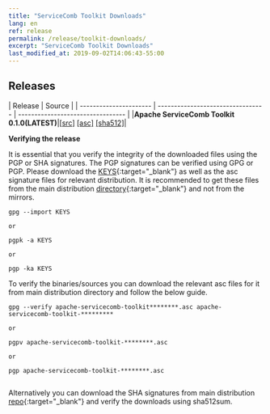```yaml
---
title: "ServiceComb Toolkit Downloads"
lang: en
ref: release
permalink: /release/toolkit-downloads/
excerpt: "ServiceComb Toolkit Downloads"
last_modified_at: 2019-09-02T14:06:43-55:00
---
```


## Releases

| Release           |         Source            |
| ---------------------- | --------------------------------- | --------------------------------- |
|**Apache ServiceComb Toolkit 0.1.0(LATEST)**|[[src]](https://apache.org/dyn/closer.cgi/servicecomb/servicecomb-toolkit/0.1.0/apache-servicecomb-toolkit-distribution-0.1.0-src.zip) [[asc]](https://www.apache.org/dist/servicecomb/servicecomb-toolkit/0.1.0/apache-servicecomb-toolkit-distribution-0.1.0-src.zip.asc) [[sha512]](https://www.apache.org/dist/servicecomb/servicecomb-toolkit/0.1.0/apache-servicecomb-toolkit-distribution-0.1.0-src.zip.sha512)|

**Verifying the release**

It is essential that you verify the integrity of the downloaded files using the PGP or SHA signatures.
 The PGP signatures can  be verified using GPG or PGP.
 Please download the [KEYS](https://www.apache.org/dist/servicecomb/KEYS){:target="_blank"} as well as the asc signature files for relevant distribution. It is recommended to get these files from the main distribution [directory](https://www.apache.org/dist/servicecomb/servicecomb-toolkit/){:target="_blank"} and not from the mirrors.
 ```
 gpg --import KEYS

 or

 pgpk -a KEYS

 or

 pgp -ka KEYS

```

To verify the binaries/sources you can download the relevant asc files for it from main distribution directory and follow the below guide.

```
gpg --verify apache-servicecomb-toolkit********.asc apache-servicecomb-toolkit-*********

or

pgpv apache-servicecomb-toolkit-********.asc

or

pgp apache-servicecomb-toolkit-********.asc


```

Alternatively you can download the SHA signatures from main distribution [repo](https://www.apache.org/dist/servicecomb/servicecomb-toolkit/){:target="_blank"} and verify the downloads using sha512sum.
